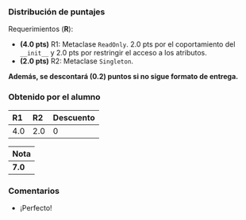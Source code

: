 ﻿### Distribución de puntajes

Requerimientos (**R**):

* **(4.0 pts)** R1: Metaclase `ReadOnly`. 2.0 pts por el coportamiento del `__init__` y 2.0 pts por restringir el acceso a los atributos.
* **(2.0 pts)** R2: Metaclase `Singleton`.

**Además, se descontará (0.2) puntos si no sigue formato de entrega.**

### Obtenido por el alumno
| R1 | R2 | Descuento |
|:---|:---|:----------|
| 4.0 | 2.0 | 0 |

| Nota |
|:-----|
| **7.0** |

### Comentarios

* ¡Perfecto!
